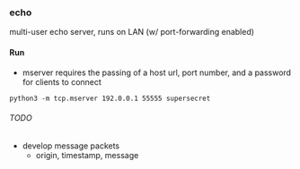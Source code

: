 ### echo
multi-user echo server, runs on LAN (w/ port-forwarding enabled)

#### Run
*   mserver requires the passing of a host url, port number, and a password for clients to connect
```
python3 -m tcp.mserver 192.0.0.1 55555 supersecret
```

###### TODO
*   develop message packets
    *   origin, timestamp, message